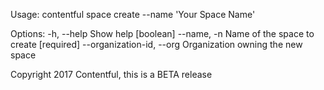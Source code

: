 Usage: contentful space create --name 'Your Space Name'

Options:
  -h, --help                Show help                                  [boolean]
  --name, -n                Name of the space to create               [required]
  --organization-id, --org  Organization owning the new space

Copyright 2017 Contentful, this is a BETA release